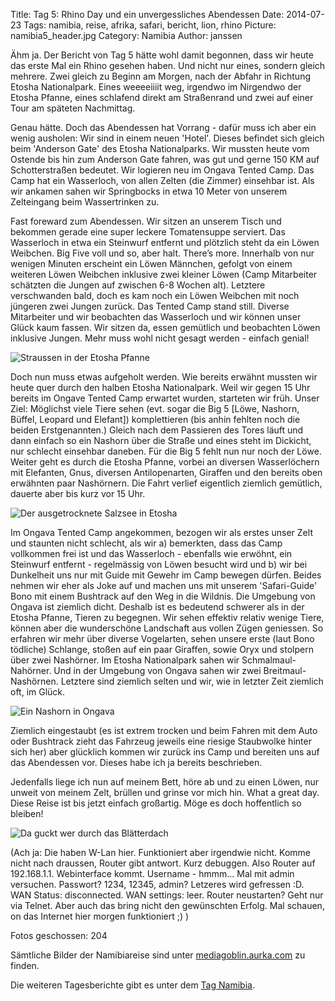 Title: Tag 5: Rhino Day und ein unvergessliches Abendessen
Date: 2014-07-23
Tags: namibia, reise, afrika, safari, bericht, lion, rhino
Picture: namibia5_header.jpg
Category: Namibia
Author: janssen

Ähm ja. Der Bericht von Tag 5 hätte wohl damit begonnen, dass wir heute das erste Mal ein Rhino gesehen haben. Und nicht nur eines, sondern gleich mehrere. Zwei gleich zu Beginn am Morgen, nach der Abfahr in Richtung Etosha Nationalpark. Eines weeeeiiiit weg, irgendwo im Nirgendwo der Etosha Pfanne, eines schlafend direkt am Straßenrand und zwei auf einer Tour am späteten Nachmittag.

Genau hätte. Doch das Abendessen hat Vorrang - dafür muss ich aber ein wenig ausholen: Wir sind in einem neuen 'Hotel'. Dieses befindet sich gleich beim 'Anderson Gate' des Etosha Nationalparks. Wir mussten heute vom Ostende bis hin zum Anderson Gate fahren, was gut und gerne 150 KM auf Schotterstraßen bedeutet. Wir logieren neu im Ongava Tented Camp. Das Camp hat ein Wasserloch, von allen Zelten (die Zimmer) einsehbar ist. Als wir ankamen sahen wir Springbocks in etwa 10 Meter von unserem Zelteingang beim Wassertrinken zu.

Fast foreward zum Abendessen. Wir sitzen an unserem Tisch und bekommen gerade eine super leckere Tomatensuppe serviert. Das Wasserloch in etwa ein Steinwurf entfernt und plötzlich steht da ein Löwen Weibchen. Big Five voll und so, aber halt. There’s more. Innerhalb von nur wenigen Minuten erscheint ein Löwen Männchen, gefolgt von einem weiteren Löwen Weibchen inklusive zwei kleiner Löwen (Camp Mitarbeiter schätzten die Jungen auf zwischen 6-8 Wochen alt). Letztere verschwanden bald, doch es kam noch ein Löwen Weibchen mit noch jüngeren zwei Jungen zurück. Das Tented Camp stand still. Diverse Mitarbeiter und wir beobachten das Wasserloch und wir können unser Glück kaum fassen. Wir sitzen da, essen gemütlich und beobachten Löwen inklusive Jungen. Mehr muss wohl nicht gesagt werden - einfach genial!

![Straussen in der Etosha Pfanne](http://mediagoblin.aurka.com/mgoblin_media/media_entries/281/ABC2620.medium.jpg)

Doch nun muss etwas aufgeholt werden. Wie bereits erwähnt mussten wir heute quer durch den halben Etosha Nationalpark. Weil wir gegen 15 Uhr bereits im Ongave Tented Camp erwartet wurden, starteten wir früh. Unser Ziel: Möglichst viele Tiere sehen (evt. sogar die Big 5 [Löwe, Nashorn, Büffel, Leopard und Elefant]) komplettieren (bis anhin fehlten noch die beiden Erstgenannten.) Gleich nach dem Passieren des Tores läuft und dann einfach so ein Nashorn über die Straße und eines steht im Dickicht, nur schlecht einsehbar daneben. Für die Big 5 fehlt nun nur noch der Löwe. Weiter geht es durch die Etosha Pfanne, vorbei an diversen Wasserlöchern mit Elefanten, Gnus, diversen Antilopenarten, Giraffen und den bereits oben erwähnten paar Nashörnern. Die Fahrt verlief eigentlich ziemlich gemütlich, dauerte aber bis kurz vor 15 Uhr.

![Der ausgetrocknete Salzsee in Etosha](http://mediagoblin.aurka.com/mgoblin_media/media_entries/279/ABC2585.medium.jpg)

Im Ongava Tented Camp angekommen, bezogen wir als erstes unser Zelt und staunten nicht schlecht, als wir a) bemerkten, dass das Camp vollkommen frei ist und das Wasserloch - ebenfalls wie erwöhnt, ein Steinwurf entfernt - regelmässig von Löwen besucht wird und b) wir bei Dunkelheit uns nur mit Guide mit Gewehr im Camp bewegen dürfen. Beides nehmen wir eher als Joke auf und machen uns mit unserem 'Safari-Guide' Bono mit einem Bushtrack auf den Weg in die Wildnis. Die Umgebung von Ongava ist ziemlich dicht. Deshalb ist es bedeutend schwerer als in der Etosha Pfanne, Tieren zu begegnen. Wir sehen effektiv relativ wenige Tiere, können aber die wunderschöne Landschaft aus vollen Zügen geniessen. So erfahren wir mehr über diverse Vogelarten, sehen unsere erste (laut Bono tödliche) Schlange, stoßen auf ein paar Giraffen, sowie Oryx und stolpern über zwei Nashörner. Im Etosha Nationalpark sahen wir Schmalmaul-Nahörner. Und in der Umgebung von Ongava sahen wir zwei Breitmaul-Nashörnen. Letztere sind ziemlich selten und wir, wie in letzter Zeit ziemlich oft, im Glück.

![Ein Nashorn in Ongava](http://mediagoblin.aurka.com/mgoblin_media/media_entries/286/ABC2713.medium.jpg)

Ziemlich eingestaubt (es ist extrem trocken und beim Fahren mit dem Auto oder Bushtrack zieht das Fahrzeug jeweils eine riesige Staubwolke hinter sich her) aber glücklich kommen wir zurück ins Camp und bereiten uns auf das Abendessen vor. Dieses habe ich ja bereits beschrieben.

Jedenfalls liege ich nun auf meinem Bett, höre ab und zu einen Löwen, nur unweit von meinem Zelt, brüllen und grinse vor mich hin. What a great day. Diese Reise ist bis jetzt einfach großartig. Möge es doch hoffentlich so bleiben!

![Da guckt wer durch das Blätterdach](http://mediagoblin.aurka.com/mgoblin_media/media_entries/285/ABC2706.medium.jpg)

(Ach ja: Die haben W-Lan hier. Funktioniert aber irgendwie nicht. Komme nicht nach draussen, Router gibt antwort. Kurz debuggen. Also Router auf 192.168.1.1. Webinterface kommt. Username - hmmm... Mal mit admin versuchen. Passwort? 1234, 12345, admin? Letzeres wird gefressen :D. WAN Status: disconnected. WAN settings: leer. Router neustarten? Geht nur via Telnet. Aber auch das bring nicht den gewünschten Erfolg. Mal schauen, on das Internet hier morgen funktioniert ;) )

Fotos geschossen: 204

Sämtliche Bilder der Namibiareise sind unter [mediagoblin.aurka.com](http://mediagoblin.aurka.com/mediagoblin/mg.fcgi/u/janssen/collection/namibia-2014/) zu finden.

Die weiteren Tagesberichte gibt es unter dem [Tag Namibia](http://blog.aurka.com/tag/namibia.html).
